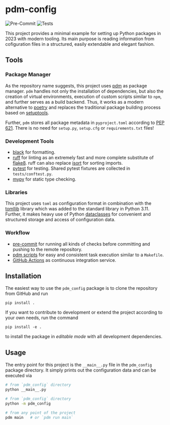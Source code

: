 # pdm-config

![Pre-Commit](https://github.com/joel-beck/pdm-config/actions/workflows/pre-commit.yaml/badge.svg)
![Tests](https://github.com/joel-beck/pdm-config/actions/workflows/tests.yaml/badge.svg)

This project provides a minimal example for setting up Python packages in 2023 with modern tooling.
Its main purpose is reading information from cofiguration files in a structured, easily extendable and elegant fashion.

## Tools

### Package Manager

As the repository name suggests, this project uses [pdm](https://github.com/pdm-project/pdm) as package manager. `pdm` handles not only the installation of dependencies, but also the creation of virtual environments, execution of custom scripts similar to `npm`, and further serves as a build backend.
Thus, it works as a modern alternative to [poetry](https://github.com/python-poetry/poetry) and replaces the traditional package building process based on [setuptools](https://github.com/python-poetry/poetry).

Further, `pdm` stores all package metadata in `pyproject.toml` according to [PEP 621](https://peps.python.org/pep-0621/). There is no need for `setup.py`, `setup.cfg` or `requirements.txt` files!


### Development Tools

- [black](https://github.com/psf/black) for formatting.
- [ruff](https://github.com/charliermarsh/ruff) for linting as an extremely fast and more complete substitute of [flake8](https://github.com/PyCQA/flake8). ruff can also replace [isort](https://github.com/PyCQA/isort) for sorting imports.
- [pytest](https://github.com/pytest-dev/pytest) for testing. Shared pytest fixtures are collected in `tests/conftest.py`.
- [mypy](https://github.com/python/mypy) for static type checking.


### Libraries

This project uses `toml` as configuration format in combination with the [tomllib](https://docs.python.org/3/library/tomllib.html) library which was added to the standard library in Python 3.11.
Further, it makes heavy use of Python [dataclasses](https://docs.python.org/3/library/dataclasses.html) for convenient and structured storage and access of configuration data.


### Workflow

- [pre-commit](https://github.com/pre-commit/pre-commit) for running all kinds of checks before committing and pushing to the remote repository.
- [pdm scripts](https://pdm.fming.dev/latest/usage/scripts/) for easy and consistent task execution similar to a `Makefile`.
- [GitHub Actions](https://docs.github.com/en/actions) as continuous integration service.


## Installation

The easiest way to use the `pdm_config` package is to clone the repository from GitHub and run

```
pip install .
```

If you want to contribute to development or extend the project according to your own needs, run the command

```
pip install -e .
```

to install the package in *editable mode* with all development dependencies.


## Usage

The entry point for this project is the `__main__.py` file in the `pdm_config` package directory.
It simply prints out the configuration data and can be executed via

```bash
# from `pdm_config` directory
python __main__.py

# from `pdm_config` directory
python -m pdm_config

# from any point of the project
pdm main   # or `pdm run main`
```
